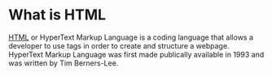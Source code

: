 # What is HTML
[HTML](https://en.wikipedia.org/wiki/HTML) or HyperText Markup Language is a coding language that allows a developer to use tags in order to create and structure a webpage. HyperText Markup Language was first made publically available in 1993 and was written by Tim Berners-Lee.
